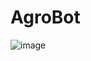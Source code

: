 # AgroBot


![image](https://github.com/Kiruthika12/AgroBot/assets/101246484/6b9af45b-90ee-463c-bf62-69184e015cb7)
